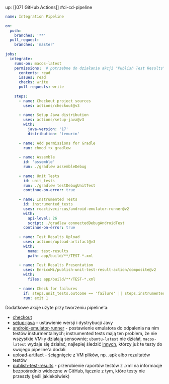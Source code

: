 up: [[071 GitHub Actions]]
#ci-cd-pipeline 

```yaml
name: Integration Pipeline  
  
on:  
  push:  
    branches: '**'  
  pull_request:  
    branches: 'master'  
  
jobs:  
  integrate:  
    runs-on: macos-latest  
    permissions:  # potrzebne do działania akcji "Publish Test Results"
      contents: read  
      issues: read  
      checks: write  
      pull-requests: write  
  
    steps:  
      - name: Checkout project sources  
        uses: actions/checkout@v3  
  
      - name: Setup Java distribution  
        uses: actions/setup-java@v3  
        with:  
          java-version: '17'  
          distribution: 'temurin'  
  
      - name: Add permissions for Gradle  
        run: chmod +x gradlew  
  
      - name: Assemble  
        id: 'assemble'  
        run: ./gradlew assembleDebug  
  
      - name: Unit Tests  
        id: unit_tests  
        run: ./gradlew testDebugUnitTest  
        continue-on-error: true  
  
      - name: Instrumented Tests  
        id: instrumented_tests  
        uses: reactivecircus/android-emulator-runner@v2  
        with:  
          api-level: 26  
          script: ./gradlew connectedDebugAndroidTest  
        continue-on-error: true  
  
      - name: Test Results Upload  
        uses: actions/upload-artifact@v3  
        with:  
          name: test-results  
          path: app/build/**/TEST-*.xml  
  
      - name: Test Results Presentation  
        uses: EnricoMi/publish-unit-test-result-action/composite@v2  
        with:  
          files: app/build/**/TEST-*.xml  
  
      - name: Check for failures  
        if: steps.unit_tests.outcome == 'failure' || steps.instrumented_tests.outcome == 'failure'  
        run: exit 1
```


Dodatkowe akcje użyte przy tworzeniu pipeline'a:
- [checkout](https://github.com/marketplace/actions/checkout)
- [setup-java](https://github.com/marketplace/actions/setup-java-jdk) - ustawienie wersji i dystrybucji Javy
- [android-emulator-runner](https://github.com/marketplace/actions/android-emulator-runner) - postawienie emulatora do odpalenia na nim testów insturmentalnych; instrumented tests mają ten problem, że nie wszystkie VM-y działają sensownie; `ubuntu-latest` nie działał, `macos-latest` wydaje się działać; najlepiej śledzić [innych](https://github.com/ReactiveCircus/android-emulator-runner#who-is-using-android-emulator-runner), którzy już te testy do swojego pipeline'a dodali
- [upload-artifact](https://github.com/marketplace/actions/upload-a-build-artifact) - ściągnięcie z VM plików, np. .apk albo rezultatów testów
- [publish-test-results](https://github.com/marketplace/actions/publish-test-results) - przerobienie raportów testów z .xml na informacje bezpośrednio widoczne w GitHub, łącznie z tym, które testy nie przeszły (jeśli jakiekolwiek)
